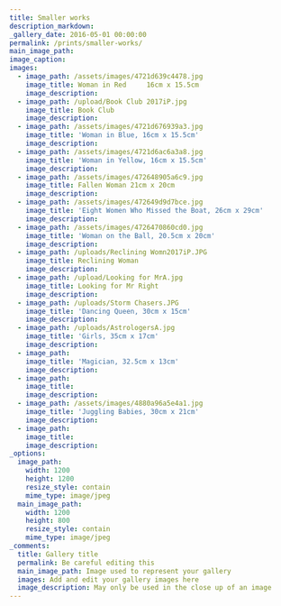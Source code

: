 ```yaml
---
title: Smaller works
description_markdown:
_gallery_date: 2016-05-01 00:00:00
permalink: /prints/smaller-works/
main_image_path:
image_caption:
images:
  - image_path: /assets/images/4721d639c4478.jpg
    image_title: Woman in Red     16cm x 15.5cm
    image_description:
  - image_path: /upload/Book Club 2017iP.jpg
    image_title: Book Club
    image_description:
  - image_path: /assets/images/4721d676939a3.jpg
    image_title: 'Woman in Blue, 16cm x 15.5cm'
    image_description:
  - image_path: /assets/images/4721d6ac6a3a8.jpg
    image_title: 'Woman in Yellow, 16cm x 15.5cm'
    image_description:
  - image_path: /assets/images/472648905a6c9.jpg
    image_title: Fallen Woman 21cm x 20cm
    image_description:
  - image_path: /assets/images/472649d9d7bce.jpg
    image_title: 'Eight Women Who Missed the Boat, 26cm x 29cm'
    image_description:
  - image_path: /assets/images/4726470860cd0.jpg
    image_title: 'Woman on the Ball, 20.5cm x 20cm'
    image_description:
  - image_path: /uploads/Reclining Womn2017iP.JPG
    image_title: Reclining Woman
    image_description:
  - image_path: /upload/Looking for MrA.jpg
    image_title: Looking for Mr Right
    image_description:
  - image_path: /uploads/Storm Chasers.JPG
    image_title: 'Dancing Queen, 30cm x 15cm'
    image_description:
  - image_path: /uploads/AstrologersA.jpg
    image_title: 'Girls, 35cm x 17cm'
    image_description:
  - image_path:
    image_title: 'Magician, 32.5cm x 13cm'
    image_description:
  - image_path:
    image_title:
    image_description:
  - image_path: /assets/images/4880a96a5e4a1.jpg
    image_title: 'Juggling Babies, 30cm x 21cm'
    image_description:
  - image_path:
    image_title:
    image_description:
_options:
  image_path:
    width: 1200
    height: 1200
    resize_style: contain
    mime_type: image/jpeg
  main_image_path:
    width: 1200
    height: 800
    resize_style: contain
    mime_type: image/jpeg
_comments:
  title: Gallery title
  permalink: Be careful editing this
  main_image_path: Image used to represent your gallery
  images: Add and edit your gallery images here
  image_description: May only be used in the close up of an image
---
```

